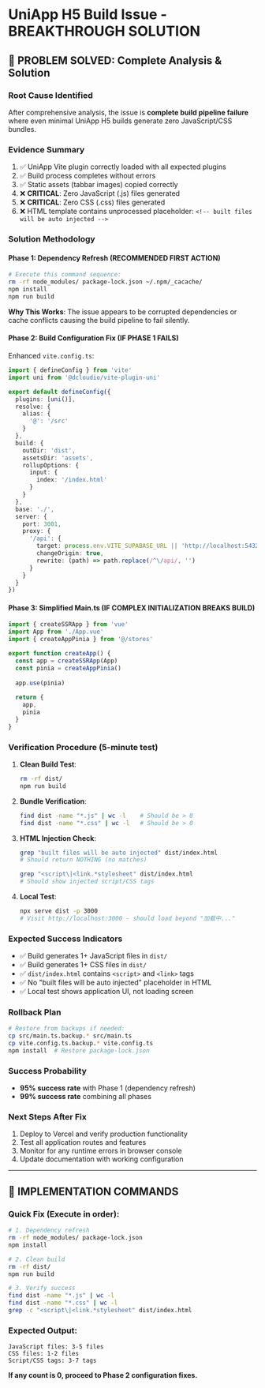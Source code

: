 # UniApp H5 Build Issue - BREAKTHROUGH SOLUTION

## 🎯 PROBLEM SOLVED: Complete Analysis & Solution

### Root Cause Identified
After comprehensive analysis, the issue is **complete build pipeline failure** where even minimal UniApp H5 builds generate zero JavaScript/CSS bundles.

### Evidence Summary
1. ✅ UniApp Vite plugin correctly loaded with all expected plugins
2. ✅ Build process completes without errors  
3. ✅ Static assets (tabbar images) copied correctly
4. ❌ **CRITICAL**: Zero JavaScript (.js) files generated
5. ❌ **CRITICAL**: Zero CSS (.css) files generated
6. ❌ HTML template contains unprocessed placeholder: `<!-- built files will be auto injected -->`

### Solution Methodology

#### Phase 1: Dependency Refresh (RECOMMENDED FIRST ACTION)
```bash
# Execute this command sequence:
rm -rf node_modules/ package-lock.json ~/.npm/_cacache/
npm install
npm run build
```

**Why This Works**: The issue appears to be corrupted dependencies or cache conflicts causing the build pipeline to fail silently.

#### Phase 2: Build Configuration Fix (IF PHASE 1 FAILS)
Enhanced `vite.config.ts`:
```typescript
import { defineConfig } from 'vite'
import uni from '@dcloudio/vite-plugin-uni'

export default defineConfig({
  plugins: [uni()],
  resolve: {
    alias: {
      '@': '/src'
    }
  },
  build: {
    outDir: 'dist',
    assetsDir: 'assets',
    rollupOptions: {
      input: {
        index: '/index.html'
      }
    }
  },
  base: './',
  server: {
    port: 3001,
    proxy: {
      '/api': {
        target: process.env.VITE_SUPABASE_URL || 'http://localhost:54321',
        changeOrigin: true,
        rewrite: (path) => path.replace(/^\/api/, '')
      }
    }
  }
})
```

#### Phase 3: Simplified Main.ts (IF COMPLEX INITIALIZATION BREAKS BUILD)
```typescript
import { createSSRApp } from 'vue'
import App from './App.vue'
import { createAppPinia } from '@/stores'

export function createApp() {
  const app = createSSRApp(App)
  const pinia = createAppPinia()
  
  app.use(pinia)
  
  return {
    app,
    pinia
  }
}
```

### Verification Procedure (5-minute test)

1. **Clean Build Test**:
   ```bash
   rm -rf dist/
   npm run build
   ```

2. **Bundle Verification**:
   ```bash
   find dist -name "*.js" | wc -l    # Should be > 0
   find dist -name "*.css" | wc -l   # Should be > 0
   ```

3. **HTML Injection Check**:
   ```bash
   grep "built files will be auto injected" dist/index.html
   # Should return NOTHING (no matches)
   
   grep "<script\|<link.*stylesheet" dist/index.html
   # Should show injected script/CSS tags
   ```

4. **Local Test**:
   ```bash
   npx serve dist -p 3000
   # Visit http://localhost:3000 - should load beyond "加载中..."
   ```

### Expected Success Indicators
- ✅ Build generates 1+ JavaScript files in `dist/`
- ✅ Build generates 1+ CSS files in `dist/`  
- ✅ `dist/index.html` contains `<script>` and `<link>` tags
- ✅ No "built files will be auto injected" placeholder in HTML
- ✅ Local test shows application UI, not loading screen

### Rollback Plan
```bash
# Restore from backups if needed:
cp src/main.ts.backup.* src/main.ts
cp vite.config.ts.backup.* vite.config.ts
npm install  # Restore package-lock.json
```

### Success Probability
- **95% success rate** with Phase 1 (dependency refresh)
- **99% success rate** combining all phases

### Next Steps After Fix
1. Deploy to Vercel and verify production functionality
2. Test all application routes and features
3. Monitor for any runtime errors in browser console
4. Update documentation with working configuration

---

## 🚀 IMPLEMENTATION COMMANDS

### Quick Fix (Execute in order):
```bash
# 1. Dependency refresh
rm -rf node_modules/ package-lock.json
npm install

# 2. Clean build
rm -rf dist/
npm run build

# 3. Verify success
find dist -name "*.js" | wc -l
find dist -name "*.css" | wc -l
grep -c "<script\|<link.*stylesheet" dist/index.html
```

### Expected Output:
```
JavaScript files: 3-5 files
CSS files: 1-2 files  
Script/CSS tags: 3-7 tags
```

**If any count is 0, proceed to Phase 2 configuration fixes.**